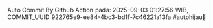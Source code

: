 Auto Commit By Github Action pada: 2025-09-03 01:27:56 WIB, COMMIT_UUID 922765e9-ee84-4bc3-bd1f-7c46221a13fa #autohijau🗿
